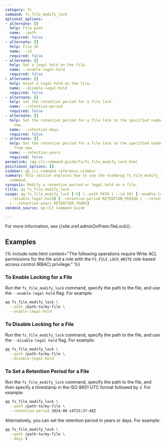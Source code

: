 ```yaml
---
category: fs
command: fs_file_modify_lock
optional_options:
- alternate: []
  help: File path
  name: --path
  required: false
- alternate: []
  help: File ID
  name: --id
  required: false
- alternate: []
  help: Set a legal hold on the file.
  name: --enable-legal-hold
  required: false
- alternate: []
  help: Unset a legal hold on the file.
  name: --disable-legal-hold
  required: false
- alternate: []
  help: Set the retention period for a file lock.
  name: --retention-period
  required: false
- alternate: []
  help: Set the retention period for a file lock to the specified number of days from
    now.
  name: --retention-days
  required: false
- alternate: []
  help: Set the retention period for a file lock to the specified number of years
    from now.
  name: --retention-years
  required: false
permalink: /qq-cli-command-guide/fs/fs_file_modify_lock.html
positional_options: []
sidebar: qq_cli_command_reference_sidebar
summary: This section explains how to use the <code>qq fs_file_modify_lock</code>
  command.
synopsis: Modify a retention period or legal hold on a file.
title: qq fs_file_modify_lock
usage: qq fs_file_modify_lock [-h] (--path PATH | --id ID) [--enable-legal-hold |
  --disable-legal-hold] [--retention-period RETENTION_PERIOD | --retention-days RETENTION_DAYS
  | --retention-years RETENTION_YEARS]
zendesk_source: qq CLI Command Guide

---
```

For more information, see {{site.xref.adminOnPrem.fileLock}}.

## Examples
{% include note.html content="The following operations require Write ACL permissions for the file and a role with the `FS_FILE_LOCK_WRITE` role-based access control (RBAC) privilege." %}

### To Enable Locking for a File
Run the `fs_file_modify_lock` command, specify the path to the file, and use the `--enable-legal-hold` flag. For example:

```bash
qq fs_file_modify_lock \
  --path /path-to/my-file \
  --enable-legal-hold
```

### To Disable Locking for a File
Run the `fs_file_modify_lock` command, specify the path to the file, and use the `--disable-legal hold` flag. For example:

```bash
qq fs_file_modify_lock \
  --path /path-to/my-file \
  --disable-legal-hold
```

### To Set a Retention Period for a File
Run the `fs_file_modify_lock` command, specify the path to the file, and then specify a timestamp in the ISO 8601 UTC format followed by `Z`. For example:

```bash
qq fs_file_modify_lock \
  --path /path-to/my-file \
  --retention-period 2024-08-14T23:37:48Z
```

Alternatively, you can set the retention period in years or days. For example:

```bash
qq fs_file_modify_lock \
  --path /path-to/my-file \
  --days 3
```
